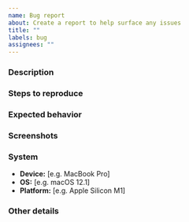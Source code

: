 ```yaml
---
name: Bug report
about: Create a report to help surface any issues
title: ""
labels: bug
assignees: ""
---
```


### Description

<!-- Provide a clear and concise description of what the bug is. -->

### Steps to reproduce

<!-- Provide a numbered list with steps to reproduce the behavior. -->

### Expected behavior

<!-- Explain what you would have expected the behavior to be. -->

### Screenshots

<!-- If applicable, add screenshots to help explain the problem. -->

### System

<!-- This information is mandatory. Please describe what system you are using. -->

- **Device:** [e.g. MacBook Pro]
- **OS:** [e.g. macOS 12.1]
- **Platform:** [e.g. Apple Silicon M1]

### Other details

<!-- If applicable, provide any other information that may help. -->

